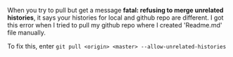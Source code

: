 When you try to pull but get a message **fatal: refusing to merge unrelated histories**, it says your histories for local and github repo are different.
I got this error when I tried to pull my github repo where I created 'Readme.md' file manually.

To fix this, enter `git pull <origin> <master> --allow-unrelated-histories`
